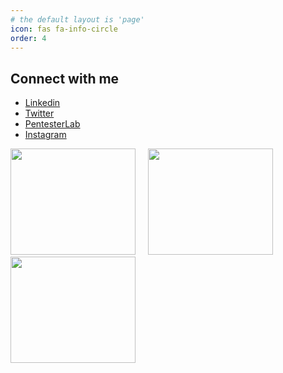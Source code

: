 ```yaml
---
# the default layout is 'page'
icon: fas fa-info-circle
order: 4
---
```




## Connect with me
- [Linkedin](https://www.linkedin.com/in/ishika-sharma-525a68210/)
- [Twitter](https://twitter.com/chmodx1sh)
- [PentesterLab](https://pentesterlab.com/profile/chmodx1sh)
-  [Instagram](https://www.instagram.com/chmodx1sh/)




<div>
<img width="200px" height="170px" src="https://assets.pentesterlab.com/badges/recon.png" style="margin-right:1rem  ; width: 200px ; height:170px" />
<img width="200px" height="170px" src="https://assets.pentesterlab.com/badges/introduction.png" style="margin-right:1rem ; width: 200px ; height:170px" />
<img width="200px" height="170px" src="https://assets.pentesterlab.com/badges/http.png" style="margin-right:1rem: width: 200px ; height:170px" />
</div>
